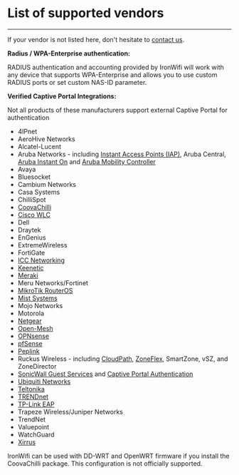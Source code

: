 # **List of supported vendors**

---

<callout>

If your vendor is not listed here, don't hesitate to [contact us](mailto:support@ironwifi.com).

</callout>

**Radius / WPA-Enterprise authentication:**

RADIUS authentication and accounting provided by IronWifi will work with any device that supports WPA-Enterprise and allows you to use custom RADIUS ports or set custom NAS-ID parameter.

**Verified Captive Portal Integrations:**

Not all products of these manufacturers support external Captive Portal for authentication

- 4IPnet
- AeroHive Networks
- Alcatel-Lucent
- Aruba Networks - including [Instant Access Points (IAP)](https://www.ironwifi.com/aruba-captive-portal/), Aruba Central, [Aruba Instant On](https://www.ironwifi.com/aruba-instant-on/) and [Aruba Mobility Controller](https://www.ironwifi.com/aruba-mobility-controller-2/)
- Avaya
- Bluesocket
- Cambium Networks
- Casa Systems
- ChilliSpot
- [CoovaChilli](https://www.ironwifi.com/coovachilli/)
- [Cisco WLC](https://www.ironwifi.com/cisco-wlc/)
- Dell
- Draytek
- EnGenius
- ExtremeWireless
- FortiGate
- [ICC Networking](https://www.ironwifi.com/icc/)
- [Keenetic](https://www.ironwifi.com/keenetic/)
- [Meraki](https://www.ironwifi.com/cisco-meraki/)
- Meru Networks/Fortinet
- [MikroTik RouterOS](https://www.ironwifi.com/mikrotik/)
- [Mist Systems](https://www.ironwifi.com/mist-systems/)
- Mojo Networks
- Motorola
- [Netgear](https://www.ironwifi.com/netgear/)
- [Open-Mesh](https://www.ironwifi.com/open-mesh-cloudtrax/)
- [OPNsense](https://www.ironwifi.com/opnsense/)
- [pfSense](https://www.ironwifi.com/pfsense-with-captive-portal/)
- [Peplink](https://www.ironwifi.com/peplink/)
- Ruckus Wireless - including [CloudPath](https://www.ironwifi.com/ruckus-cloud/), [ZoneFlex](https://www.ironwifi.com/ruckus-flex/), SmartZone, vSZ, and ZoneDirector
- [SonicWall Guest Services](https://www.ironwifi.com/sonicwall/) and [Captive Portal Authentication](https://www.ironwifi.com/sonicwall-captive-portal-authentication/)
- [Ubiquiti Networks](https://www.ironwifi.com/ubiquiti/)
- [Teltonika](https://wiki.teltonika.lt/view/Ironwifi.com_Hotspot_Configuration)
- [TRENDnet](https://www.ironwifi.com/trendnet/)
- [TP-Link EAP](https://www.ironwifi.com/tp-link-eap/)
- Trapeze Wireless/Juniper Networks
- TrendNet
- Valuepoint
- WatchGuard
- [Xirrus](https://www.ironwifi.com/xirrus/)


<call-out type="warning">
  
IronWifi can be used with DD-WRT and OpenWRT firmware if you install the CoovaChilli package. This configuration is not officially supported.

</call-out>
